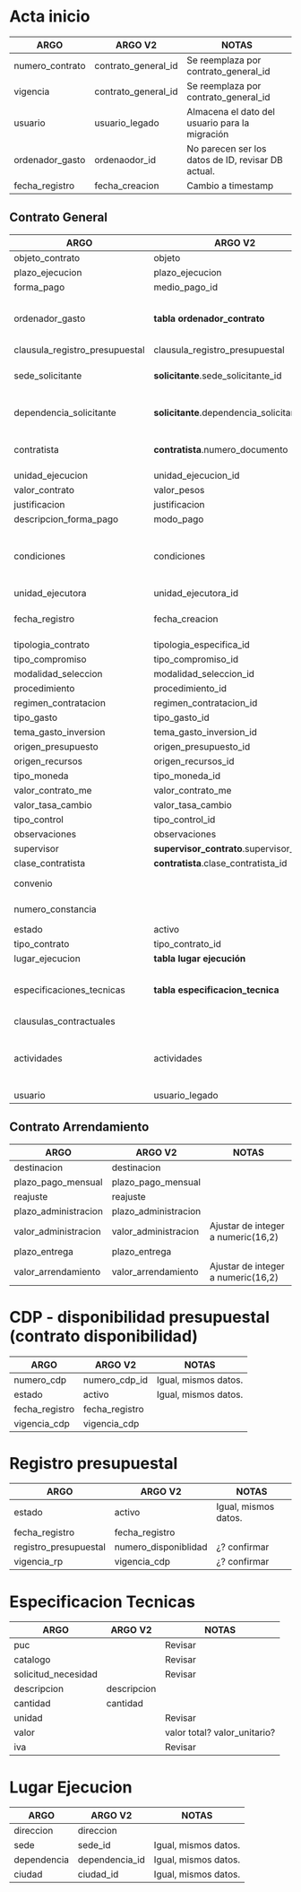 # Acta inicio

| **ARGO**                       | **ARGO V2**                                | **NOTAS**                                          |
|--------------------------------|--------------------------------------------|----------------------------------------------------|
| numero_contrato                | contrato_general_id                        | Se reemplaza por contrato_general_id               |
| vigencia                       | contrato_general_id                        | Se reemplaza por contrato_general_id               |
| usuario                        | usuario_legado                             | Almacena el dato del usuario para la migración     |
| ordenador_gasto                | ordenaodor_id                              | No parecen ser los datos de ID, revisar DB actual. |
| fecha_registro                 | fecha_creacion                             | Cambio a timestamp                                 |


## Contrato General

| **ARGO**                       | **ARGO V2**                                | **NOTAS**                                          |
|--------------------------------|--------------------------------------------|----------------------------------------------------|
| objeto_contrato                | objeto                                     |                                                    |
| plazo_ejecucion                | plazo_ejecucion                            |                                                    |
| forma_pago                     | medio_pago_id                              |                                                    |
| ordenador_gasto                | **tabla ordenador_contrato**               | Se crea una tabla nueva para ordenador             |
| clausula_registro_presupuestal | clausula_registro_presupuestal             |                                                    |
| sede_solicitante               | **solicitante**.sede_solicitante_id        | Se extrae a tabla solicitante.                     |
| dependencia_solicitante        | **solicitante**.dependencia_solicitante_id | Se extrae a tabla solicitante.                     |
| contratista                    | **contratista**.numero_documento           | Cambio de numeric(16) a varchar                    |
| unidad_ejecucion               | unidad_ejecucion_id                        |                                                    |
| valor_contrato                 | valor_pesos                                |                                                    |
| justificacion                  | justificacion                              |                                                    |
| descripcion_forma_pago         | modo_pago                                  |                                                    |
| condiciones                    | condiciones                                | Se mantiene en plural por contexto de los datos    |
| unidad_ejecutora               | unidad_ejecutora_id                        |                                                    |
| fecha_registro                 | fecha_creacion                             | Cambio a date a timestamp                          |
| tipologia_contrato             | tipologia_especifica_id                    |                                                    |
| tipo_compromiso                | tipo_compromiso_id                         |                                                    |
| modalidad_seleccion            | modalidad_seleccion_id                     |                                                    |
| procedimiento                  | procedimiento_id                           |                                                    |
| regimen_contratacion           | regimen_contratacion_id                    |                                                    |
| tipo_gasto                     | tipo_gasto_id                              |                                                    |
| tema_gasto_inversion           | tema_gasto_inversion_id                    |                                                    |
| origen_presupuesto             | origen_presupuesto_id                      |                                                    |
| origen_recursos                | origen_recursos_id                         |                                                    |
| tipo_moneda                    | tipo_moneda_id                             |                                                    |
| valor_contrato_me              | valor_contrato_me                          |                                                    |
| valor_tasa_cambio              | valor_tasa_cambio                          |                                                    |
| tipo_control                   | tipo_control_id                            |                                                    |
| observaciones                  | observaciones                              |                                                    |
| supervisor                     | **supervisor_contrato**.supervisor_id      |                                                    |
| clase_contratista              | **contratista**.clase_contratista_id       |                                                    |
| convenio                       |                                            | No se usa, depreciado.                             |
| numero_constancia              |                                            | No se usa, depreciado.                             |
| estado                         | activo                                     |                                                    |
| tipo_contrato                  | tipo_contrato_id                           |                                                    |
| lugar_ejecucion                | **tabla lugar ejecución**                  |                                                    |
| especificaciones_tecnicas      | **tabla especificacion_tecnica**           | Se crea una tabla nueva para ordenador             |
| clausulas_contractuales        |                                            | No se usa.                                         |
| actividades                    | actividades                                | Se mantiene en plural por contexto de los datos    |
| usuario                        | usuario_legado                             |                                                    |


## Contrato Arrendamiento

| **ARGO**             | **ARGO V2**          | **NOTAS**                          |
|----------------------|----------------------|------------------------------------|
| destinacion          | destinacion          |                                    |
| plazo_pago_mensual   | plazo_pago_mensual   |                                    |
| reajuste             | reajuste             |                                    |
| plazo_administracion | plazo_administracion |                                    |
| valor_administracion | valor_administracion | Ajustar de integer a numeric(16,2) |
| plazo_entrega        | plazo_entrega        |                                    |
| valor_arrendamiento  | valor_arrendamiento  | Ajustar de integer a numeric(16,2) |


# CDP - disponibilidad presupuestal (contrato disponibilidad)

| **ARGO**       | **ARGO V2**    | **NOTAS**            |
|----------------|----------------|----------------------|
| numero_cdp     | numero_cdp_id  | Igual, mismos datos. |
| estado         | activo         | Igual, mismos datos. |
| fecha_registro | fecha_registro |                      |
| vigencia_cdp   | vigencia_cdp   |                      |


# Registro presupuestal

| **ARGO**              | **ARGO V2**          | **NOTAS**            |
|-----------------------|----------------------|----------------------|
| estado                | activo               | Igual, mismos datos. |
| fecha_registro        | fecha_registro       |                      |
| registro_presupuestal | numero_disponiblidad | ¿? confirmar         |
| vigencia_rp           | vigencia_cdp         | ¿? confirmar         |


# Especificacion Tecnicas

| **ARGO**            | **ARGO V2** | **NOTAS**                    |
|---------------------|-------------|------------------------------|
| puc                 |             | Revisar                      |
| catalogo            |             | Revisar                      |
| solicitud_necesidad |             | Revisar                      |
| descripcion         | descripcion |                              |
| cantidad            | cantidad    |                              |
| unidad              |             | Revisar                      |
| valor               |             | valor total? valor_unitario? |
| iva                 |             | Revisar                      |


# Lugar Ejecucion

| **ARGO**    | **ARGO V2**    | **NOTAS**            |
|-------------|----------------|----------------------|
| direccion   | direccion      |                      |
| sede        | sede_id        | Igual, mismos datos. |
| dependencia | dependencia_id | Igual, mismos datos. |
| ciudad      | ciudad_id      | Igual, mismos datos. |



